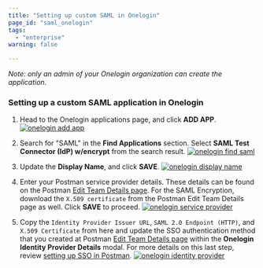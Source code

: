 ```yaml
---
title: "Setting up custom SAML in Onelogin"
page_id: "saml_onelogin"
tags: 
  - "enterprise"
warning: false

---
```


*Note: only an admin of your Onelogin organization can create the application.*

### Setting up a custom SAML application in Onelogin

1. Head to the Onelogin applications page, and click **ADD APP**.
   [![onelogin add app](https://assets.postman.com/postman-docs/onelogin_add_app.png)](https://assets.postman.com/postman-docs/onelogin_add_app.png)  

2. Search for "SAML" in the **Find Applications** section. Select **SAML Test Connector (IdP) w/encrypt** from the search result. 
   [![onelogin find saml](https://assets.postman.com/postman-docs/onelogin_find_saml.png)](https://assets.postman.com/postman-docs/onelogin_find_saml.png)

3. Update the **Display Name**, and click **SAVE**.
   [![onelogin display name](https://assets.postman.com/postman-docs/onelogin_display.png)](https://assets.postman.com/postman-docs/onelogin_display.png)

4. Enter your Postman service provider details. These details can be found on the Postman [Edit Team Details page](https://go.postman.co/settings/team/general). For the SAML Encryption, download the `X.509 certificate` from the Postman Edit Team Details page as well. Click **SAVE** to proceed.
   [![onelogin service provider](https://assets.postman.com/postman-docs/onelogin_service_provider.png)](https://assets.postman.com/postman-docs/onelogin_service_provider.png)

5. Copy the `Identity Provider Issuer URL`, `SAML 2.0 Endpoint (HTTP)`, and `X.509 Certificate` from here and update the SSO authentication method that you created at Postman [Edit Team Details page](https://go.postman.co/settings/team/general) within the **Onelogin Identity Provider Details** modal. For more details on this last step, review [setting up SSO in Postman](https://learning.postman.com/docs/enterprise/sso/admin_sso). 
   [![onelogin identity provider](https://assets.postman.com/postman-docs/onelogin_identity_provider.png)](https://assets.postman.com/postman-docs/onelogin_identity_provider.png)
